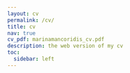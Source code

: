 ```yaml
---
layout: cv
permalink: /cv/
title: cv
nav: true
cv_pdf: marinamancoridis_cv.pdf
description: the web version of my cv
toc:
  sidebar: left
---
```

